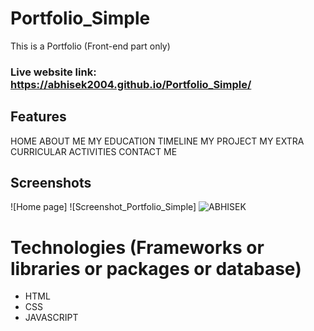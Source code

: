 # Portfolio_Simple

This is a Portfolio  (Front-end part only)

### Live website link:   https://abhisek2004.github.io/Portfolio_Simple/


## Features
HOME
ABOUT ME
MY EDUCATION TIMELINE
MY PROJECT
MY EXTRA CURRICULAR ACTIVITIES
CONTACT ME

## Screenshots

![Home page] ![Screenshot_Portfolio_Simple]  ![ABHISEK](https://github.com/abhisek2004/Portfolio_Simple/assets/117925314/83f6e3b1-4064-4748-9161-012032b42cee)


# Technologies (Frameworks or libraries or packages or database)
- HTML
- CSS
- JAVASCRIPT
